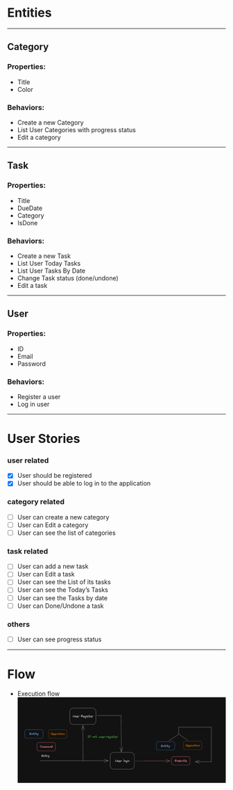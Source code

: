 # Entities

---

## Category
### Properties:
- Title
- Color

### Behaviors:
- Create a new Category
- List User Categories with progress status
- Edit a category

---

## Task
### Properties:
- Title
- DueDate
- Category
- IsDone

### Behaviors:
- Create a new Task
- List User Today Tasks
- List User Tasks By Date
- Change Task status (done/undone)
- Edit a task

---

## User
### Properties:
- ID
- Email
- Password

### Behaviors:
- Register a user
- Log in user

---

# User Stories
### user related
- [X] User should be registered 
- [X] User should be able to log in to the application

### category related
- [ ] User can create a new category 
- [ ] User can Edit a category
- [ ] User can see the list of categories

### task related
- [ ] User can add a new task
- [ ] User can Edit a task
- [ ] User can see the List of its tasks
- [ ] User can see the Today’s Tasks
- [ ] User can see the Tasks by date
- [ ] User can Done/Undone a task

### others
- [ ] User can see progress status

---

# Flow

- Execution flow
![Flow Diagram](./docs/exec-flow.png)

